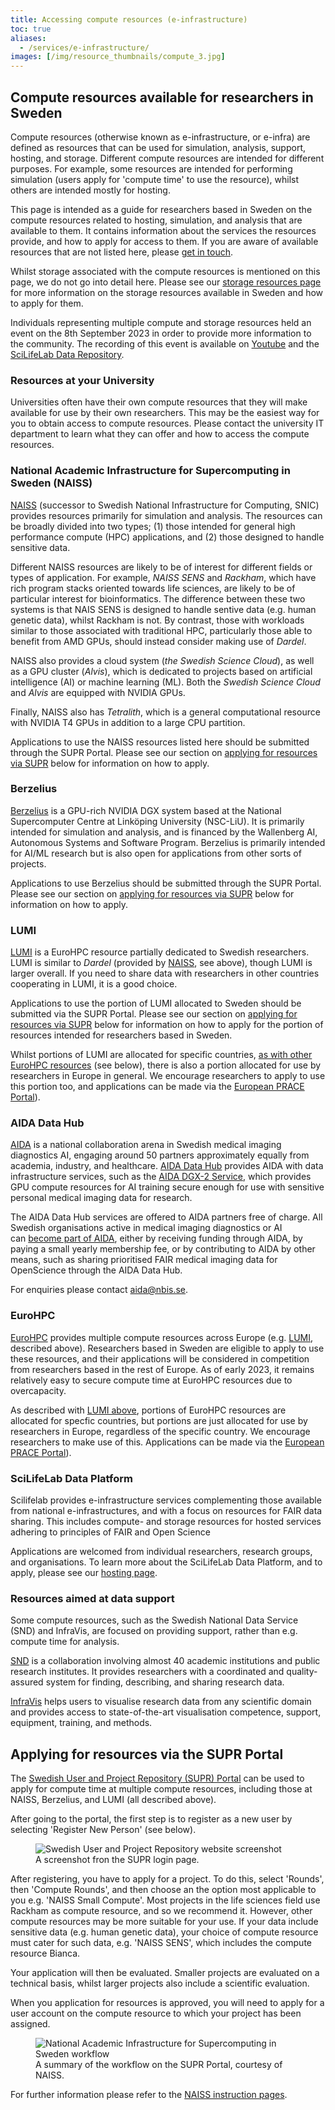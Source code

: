 ```yaml
---
title: Accessing compute resources (e-infrastructure)
toc: true
aliases:
  - /services/e-infrastructure/
images: [/img/resource_thumbnails/compute_3.jpg]
---
```


## Compute resources available for researchers in Sweden

Compute resources (otherwise known as e-infrastructure, or e-infra) are defined as resources that can be used for simulation, analysis, support, hosting, and storage. Different compute resources are intended for different purposes. For example, some resources are intended for performing simulation (users apply for 'compute time' to use the resource), whilst others are intended mostly for hosting.

This page is intended as a guide for researchers based in Sweden on the compute resources related to hosting, simulation, and analysis that are available to them. It contains information about the services the resources provide, and how to apply for access to them. If you are aware of available resources that are not listed here, please [get in touch](/contact/).

Whilst storage associated with the compute resources is mentioned on this page, we do not go into detail here. Please see our [storage resources page](/resources/storage/) for more information on the storage resources available in Sweden and how to apply for them.

Individuals representing multiple compute and storage resources held an event on the 8th September 2023 in order to provide more information to the community. The recording of this event is available on [Youtube](https://www.youtube.com/watch?v=SJoT5FYBomY) and the [SciLifeLab Data Repository](https://doi.org/10.17044/scilifelab.24106152.v2).

### Resources at your University

Universities often have their own compute resources that they will make available for use by their own researchers. This may be the easiest way for you to obtain access to compute resources. Please contact the university IT department to learn what they can offer and how to access the compute resources.

### National Academic Infrastructure for Supercomputing in Sweden (NAISS)

[NAISS](https://www.naiss.se/) (successor to Swedish National Infrastructure for Computing, SNIC) provides resources primarily for simulation and analysis. The resources can be broadly divided into two types; (1) those intended for general high performance compute (HPC) applications, and (2) those designed to handle sensitive data.

Different NAISS resources are likely to be of interest for different fields or types of application. For example, _NAISS SENS_ and _Rackham_, which have rich program stacks oriented towards life sciences, are likely to be of particular interest for bioinformatics. The difference between these two systems is that NAIS SENS is designed to handle sentive data (e.g. human genetic data), whilst Rackham is not. By contrast, those with workloads similar to those associated with traditional HPC, particularly those able to benefit from AMD GPUs, should instead consider making use of _Dardel_.

NAISS also provides a cloud system (_the Swedish Science Cloud_), as well as a GPU cluster (_Alvis_), which is dedicated to projects based on artificial intelligence (AI) or machine learning (ML). Both the _Swedish Science Cloud_ and _Alvis_ are equipped with NVIDIA GPUs.

Finally, NAISS also has _Tetralith_, which is a general computational resource with NVIDIA T4 GPUs in addition to a large CPU partition.

Applications to use the NAISS resources listed here should be submitted through the SUPR Portal. Please see our section on [applying for resources via SUPR](#applying-for-resources-via-the-supr-portal) below for information on how to apply.

### Berzelius

[Berzelius](https://nsc.liu.se/systems/berzelius/) is a GPU-rich NVIDIA DGX system based at the National Supercomputer Centre at Linköping University (NSC-LiU). It is primarily intended for simulation and analysis, and is financed by the Wallenberg AI, Autonomous Systems and Software Program. Berzelius is primarily intended for AI/ML research but is also open for applications from other sorts of projects.

Applications to use Berzelius should be submitted through the SUPR Portal. Please see our section on [applying for resources via SUPR](#applying-for-resources-via-the-supr-portal) below for information on how to apply.

### LUMI

[LUMI](https://www.lumi-supercomputer.eu/) is a EuroHPC resource partially dedicated to Swedish researchers. LUMI is similar to _Dardel_ (provided by [NAISS](#national-academic-infrastructure-for-supercomputing-in-sweden-naiss), see above), though LUMI is larger overall. If you need to share data with researchers in other countries cooperating in LUMI, it is a good choice.

Applications to use the portion of LUMI allocated to Sweden should be submitted via the SUPR Portal. Please see our section on [applying for resources via SUPR](#applying-for-resources-via-the-supr-portal) below for information on how to apply for the portion of resources intended for researchers based in Sweden.

Whilst portions of LUMI are allocated for specific countries, [as with other EuroHPC resources](#eurohpc) (see below), there is also a portion allocated for use by researchers in Europe in general. We encourage researchers to apply to use this portion too, and applications can be made via the [European PRACE Portal](https://prace-ri.eu/hpc-access/eurohpc-access/)).

### AIDA Data Hub

[AIDA](https://medtech4health.se/aida/) is a national collaboration arena in Swedish medical imaging diagnostics AI, engaging around 50 partners approximately equally from academia, industry, and healthcare. [AIDA Data Hub](https://datahub.aida.scilifelab.se/) provides AIDA with data infrastructure services, such as the [AIDA DGX-2 Service](https://datahub.aida.scilifelab.se/services/#dgx-2), which provides GPU compute resources for AI training secure enough for use with sensitive personal medical imaging data for research.

The AIDA Data Hub services are offered to AIDA partners free of charge. All Swedish organisations active in medical imaging diagnostics or AI can [become part of AIDA](https://datahub.aida.scilifelab.se/about/aida/#join), either by receiving funding through AIDA, by paying a small yearly membership fee, or by contributing to AIDA by other means, such as sharing prioritised FAIR medical imaging data for OpenScience through the AIDA Data Hub.

For enquiries please contact [aida@nbis.se](mailto:aida@nbis.se).

### EuroHPC

[EuroHPC](https://eurohpc-ju.europa.eu/index_en) provides multiple compute resources across Europe (e.g. [LUMI](#lumi), described above). Researchers based in Sweden are eligible to apply to use these resources, and their applications will be considered in competition from researchers based in the rest of Europe. As of early 2023, it remains relatively easy to secure compute time at EuroHPC resources due to overcapacity.

As described with [LUMI above](#lumi), portions of EuroHPC resources are allocated for specfic countries, but portions are just allocated for use by researchers in Europe, regardless of the specific country. We encourage researchers to make use of this. Applications can be made via the [European PRACE Portal](https://prace-ri.eu/hpc-access/eurohpc-access/)).

### SciLifeLab Data Platform

Scilifelab provides e-infrastructure services complementing those available from national e-infrastructures, and with a focus on resources for FAIR data sharing. This includes compute- and storage resources for hosted services adhering to principles of FAIR and Open Science

Applications are welcomed from individual researchers, research groups, and organisations. To learn more about the SciLifeLab Data Platform, and to apply, please see our [hosting page](/services/hosting/).

### Resources aimed at data support

Some compute resources, such as the Swedish National Data Service (SND) and InfraVis, are focused on providing support, rather than e.g. compute time for analysis.

[SND](https://snd.gu.se/sv) is a collaboration involving almost 40 academic institutions and public research institutes. It provides researchers with a coordinated and quality-assured system for finding, describing, and sharing research data.

[InfraVis](https://infravis.se) helps users to visualise research data from any scientific domain and provides access to state-of-the-art visualisation competence, support, equipment, training, and methods.

## Applying for resources via the SUPR Portal

The [Swedish User and Project Repository (SUPR) Portal](https://supr.naiss.se/) can be used to apply for compute time at multiple compute resources, including those at NAISS, Berzelius, and LUMI (all described above).

After going to the portal, the first step is to register as a new user by selecting 'Register New Person' (see below).

<figure class="my-3 figure w-100 text-center">
  <img src="/img/misc/SUPR_login.png" class="figure-img img-fluid img-adaptive"
       alt="Swedish User and Project Repository website screenshot">
  <figcaption class="figure-caption">A screenshot fron the SUPR login page.</figcaption>
</figure>

After registering, you have to apply for a project. To do this, select 'Rounds', then 'Compute Rounds', and then choose an the option most applicable to you e.g. 'NAISS Small Compute'. Most projects in the life sciences field use Rackham as compute resource, and so we recommend it. However, other compute resources may be more suitable for your use. If your data include sensitive data (e.g. human genetic data), your choice of compute resource must cater for such data, e.g. 'NAISS SENS', which includes the compute resource Bianca.

Your application will then be evaluated. Smaller projects are evaluated on a technical basis, whilst larger projects also include a scientific evaluation.

When you application for resources is approved, you will need to apply for a user account on the compute resource to which your project has been assigned.

<figure class="my-3 figure w-100 text-center">
  <img src="/img/misc/NAISS_workflow.png" class="figure-img img-fluid img-adaptive"
       alt="National Academic Infrastructure for Supercomputing in Sweden workflow">
  <figcaption class="figure-caption">A summary of the workflow on the SUPR Portal, courtesy of NAISS.</figcaption>
</figure>

For further information please refer to the [NAISS instruction pages](https://www.naiss.se).
